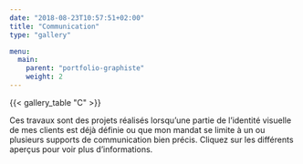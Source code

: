 ```yaml
---
date: "2018-08-23T10:57:51+02:00"
title: "Communication"
type: "gallery"

menu:
  main:
    parent: "portfolio-graphiste"
    weight: 2
---
```

{{< gallery_table "C" >}}

Ces travaux sont des projets réalisés lorsqu’une partie de l’identité visuelle de mes clients est déjà définie ou que mon mandat se limite à un ou plusieurs supports de communication bien précis. Cliquez sur les différents aperçus pour voir plus d’informations.
